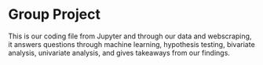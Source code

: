 # Group Project 

This is our coding file from Jupyter and through our data and webscraping, it answers questions through machine learning, hypothesis testing, bivariate analysis, univariate analysis, and gives takeaways from our findings.